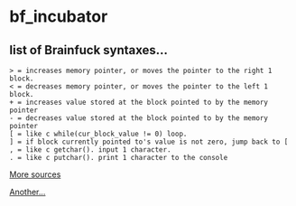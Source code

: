 # bf_incubator

## list of Brainfuck syntaxes...

```bf
> = increases memory pointer, or moves the pointer to the right 1 block.
< = decreases memory pointer, or moves the pointer to the left 1 block.
+ = increases value stored at the block pointed to by the memory pointer
- = decreases value stored at the block pointed to by the memory pointer
[ = like c while(cur_block_value != 0) loop.
] = if block currently pointed to's value is not zero, jump back to [
, = like c getchar(). input 1 character.
. = like c putchar(). print 1 character to the console
```

[More sources](https://gist.github.com/roachhd/dce54bec8ba55fb17d3a)

[Another...](https://en.wikipedia.org/wiki/Brainfuck)